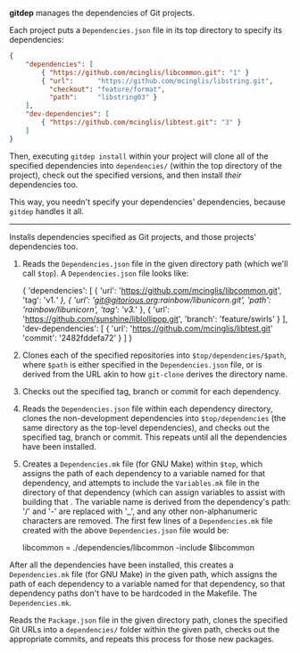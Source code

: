 
**gitdep** manages the dependencies of Git projects.

Each project puts a `Dependencies.json` file in its top directory to specify its dependencies:

``` json
{
    "dependencies": [
        { "https://github.com/mcinglis/libcommon.git": "1" }
        { "url":      "https://github.com/mcinglis/libstring.git",
          "checkout": "feature/format",
          "path":     "libstring03" }
    ],
    "dev-dependencies": [
        { "https://github.com/mcinglis/libtest.git": "3" }
    ]
}
```

Then, executing `gitdep install` within your project will clone all of the specified dependencies into `dependencies/` (within the top directory of the project), check out the specified versions, and then install *their* dependencies too.

This way, you needn't specify your dependencies' dependencies, because `gitdep` handles it all.

---

Installs dependencies specified as Git projects, and those projects'
dependencies too.

1. Reads the `Dependencies.json` file in the given directory path (which we'll
call `$top`). A `Dependencies.json` file looks like:

    {
        'dependencies': [
            { 'url': 'https://github.com/mcinglis/libcommon.git',
              'tag': 'v1.*' },
            { 'url': 'git@gitorious.org:rainbow/libunicorn.git',
              'path': 'rainbow/libunicorn',
              'tag': 'v3.*' },
            { 'url': 'https://github.com/sunshine/liblollipop.git',
              'branch': 'feature/swirls' }
        ],
        'dev-dependencies': [
            { 'url': 'https://github.com/mcinglis/libtest.git'
              'commit': '2482fddefa72' }
        ]
    }

2. Clones each of the specified repositories into `$top/dependencies/$path`,
where `$path` is either specified in the `Dependencies.json` file, or is
derived from the URL akin to how `git-clone` derives the directory name.

3. Checks out the specified tag, branch or commit for each dependency.

4. Reads the `Dependencies.json` file within each dependency directory,
clones the non-development dependencies into `$top/dependencies` (the same
directory as the top-level dependencies), and checks out the specified tag,
branch or commit. This repeats until all the dependencies have been installed.

5. Creates a `Dependencies.mk` file (for GNU Make) within `$top`, which assigns
the path of each dependency to a variable named for that dependency, and
attempts to include the `Variables.mk` file in the directory of that dependency
(which can assign variables to assist with building that . The
variable name is derived from the dependency's path: '/' and '-' are replaced
with '_', and any other non-alphanumeric characters are removed. The first few
lines of a `Dependencies.mk` file created with the above `Dependencies.json`
file would be:

    libcommon = ./dependencies/libcommon
    -include $libcommon

After all the dependencies have been installed, this creates a
`Dependencies.mk` file (for GNU Make) in the given path, which assigns the path
of each dependency to a variable named for that dependency, so that dependency
paths don\'t have to be hardcoded in the Makefile. The `Dependencies.mk`.

Reads the `Package.json` file in the given directory path, clones the specified
Git URLs into a `dependencies/` folder within the given path, checks out the
appropriate commits, and repeats this process for those new packages.
